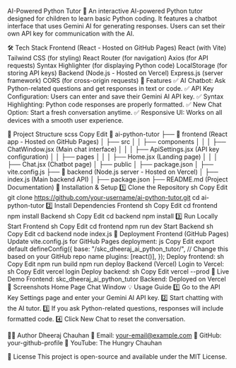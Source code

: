 AI-Powered Python Tutor
🚀 An interactive AI-powered Python tutor designed for children to learn basic Python coding. It features a chatbot interface that uses Gemini AI for generating responses. Users can set their own API key for communication with the AI.

🛠️ Tech Stack
Frontend (React - Hosted on GitHub Pages)
React (with Vite)
Tailwind CSS (for styling)
React Router (for navigation)
Axios (for API requests)
Syntax Highlighter (for displaying Python code)
LocalStorage (for storing API keys)
Backend (Node.js - Hosted on Vercel)
Express.js (server framework)
CORS (for cross-origin requests)
🌟 Features
✅ AI Chatbot: Ask Python-related questions and get responses in text or code.
✅ API Key Configuration: Users can enter and save their Gemini AI API key.
✅ Syntax Highlighting: Python code responses are properly formatted.
✅ New Chat Option: Start a fresh conversation anytime.
✅ Responsive UI: Works on all devices with a smooth user experience.

📂 Project Structure
scss
Copy
Edit
📁 ai-python-tutor
 ├── 📁 frontend (React app - Hosted on GitHub Pages)
 │    ├── src
 │    │    ├── components
 │    │    │    ├── ChatWindow.jsx (Main chat interface)
 │    │    │    ├── ApiSettings.jsx (API key configuration)
 │    │    ├── pages
 │    │    │    ├── Home.jsx (Landing page)
 │    │    │    ├── Chat.jsx (Chatbot page)
 │    ├── public
 │    ├── package.json
 │    ├── vite.config.js
 ├── 📁 backend (Node.js server - Hosted on Vercel)
 │    ├── index.js (Main backend API)
 │    ├── package.json
 ├── README.md (Project Documentation)
🔧 Installation & Setup
1️⃣ Clone the Repository
sh
Copy
Edit
git clone https://github.com/your-username/ai-python-tutor.git
cd ai-python-tutor
2️⃣ Install Dependencies
Frontend
sh
Copy
Edit
cd frontend
npm install
Backend
sh
Copy
Edit
cd backend
npm install
3️⃣ Run Locally
Start Frontend
sh
Copy
Edit
cd frontend
npm run dev
Start Backend
sh
Copy
Edit
cd backend
node index.js
🚀 Deployment
Frontend (GitHub Pages)
Update vite.config.js for GitHub Pages deployment:
js
Copy
Edit
export default defineConfig({
  base: "/skc_dheeraj_ai_python_tutor/", // Change this based on your GitHub repo name
  plugins: [react()],
});
Deploy frontend:
sh
Copy
Edit
npm run build
npm run deploy
Backend (Vercel)
Login to Vercel:
sh
Copy
Edit
vercel login
Deploy backend:
sh
Copy
Edit
vercel --prod
🔗 Live Demo
Frontend: skc_dheeraj_ai_python_tutor
Backend: Deployed on Vercel
📸 Screenshots
Home Page	Chat Window
💡 Usage Guide
1️⃣ Go to the API Key Settings page and enter your Gemini AI API key.
2️⃣ Start chatting with the AI tutor.
3️⃣ If you ask Python-related questions, responses will include formatted code.
4️⃣ Click New Chat to reset the conversation.

👨‍💻 Author
Dheeraj Chauhan
📧 Email: your-email@example.com
🔗 GitHub: your-github-profile
🎥 YouTube: The Hungry Chauhan

📜 License
This project is open-source and available under the MIT License.
